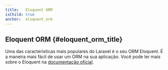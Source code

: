 ```yaml
---
title:   Eloquent ORM
isChild: true
anchor:  eloquent_orm
---
```


## Eloquent ORM {#eloquent_orm_title}

Uma das características mais populares do Laravel é o seu ORM Eloquent. É a maneira mais fácil de usar
um ORM na sua aplicação. Você pode ler mais sobre o Eloquent na [documentação oficial][eloquent-url].

[eloquent-url]:http://laravel.com/docs/5.4/eloquent